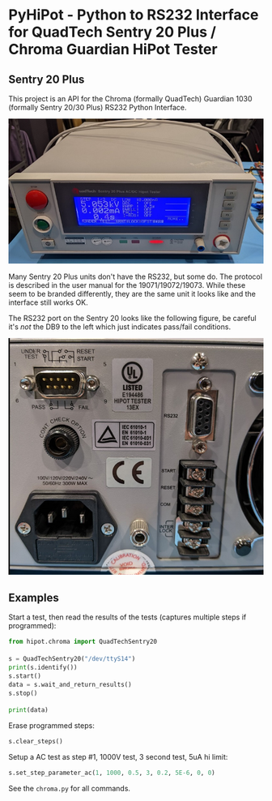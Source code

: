 # PyHiPot - Python to RS232 Interface for QuadTech Sentry 20 Plus / Chroma Guardian HiPot Tester

## Sentry 20 Plus

This project is an API for the Chroma (formally QuadTech) Guardian 1030 (formally Sentry 20/30 Plus) RS232 Python Interface.

![](photo/sentry20plus.jpg)

Many Sentry 20 Plus units don't have the RS232, but some do. The protocol is described in the user manual for the 19071/19072/19073.
While these seem to be branded differently, they are the same unit it looks like and the interface still works OK.

The RS232 port on the Sentry 20 looks like the following figure, be careful it's *not* the DB9 to the left which just indicates
pass/fail conditions.

![](photo/sentry20rs232.jpg)

## Examples

Start a test, then read the results of the tests (captures multiple steps if programmed):

```python
from hipot.chroma import QuadTechSentry20

s = QuadTechSentry20("/dev/ttyS14")
print(s.identify())
s.start()
data = s.wait_and_return_results()
s.stop()

print(data)
```

Erase programmed steps:

```python
s.clear_steps()
```

Setup a AC test as step #1, 1000V test, 3 second test, 5uA hi limit:

```python
s.set_step_parameter_ac(1, 1000, 0.5, 3, 0.2, 5E-6, 0, 0)
```

See the `chroma.py` for all commands.